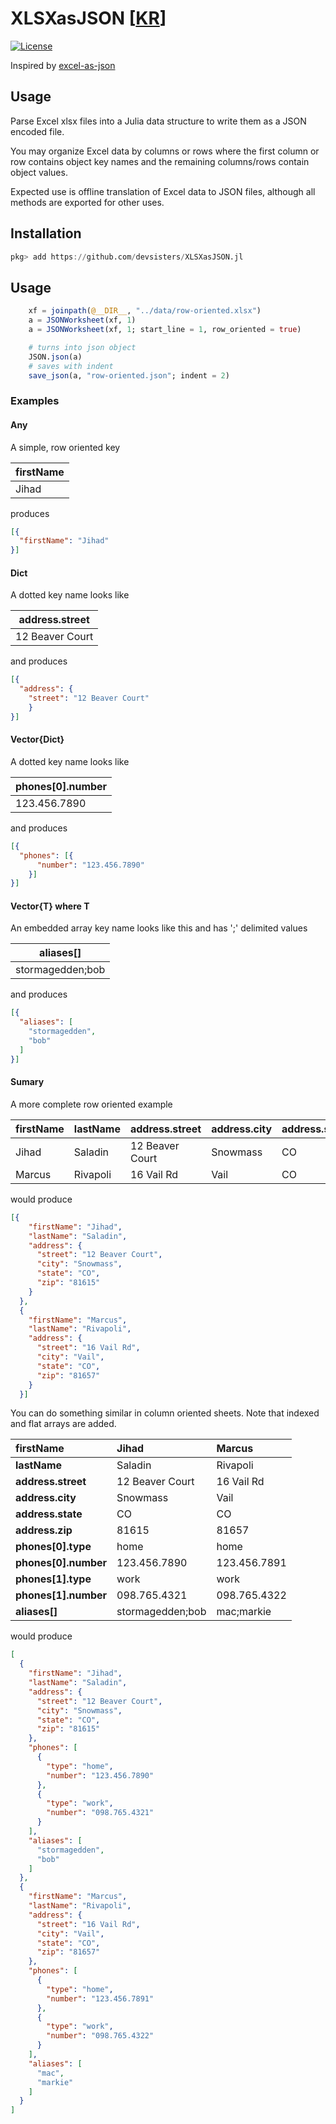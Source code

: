 # XLSXasJSON [[KR](https://github.com/devsisters/XLSXasJSON.jl/blob/master/README_kr.md)]
[![License][license-img]](LICENSE)
<!-- [![travis][travis-img]][travis-url] -->
<!-- [![appveyor][appveyor-img]][appveyor-url] -->
<!-- [![codecov][codecov-img]][codecov-url] -->

[license-img]: http://img.shields.io/badge/license-MIT-brightgreen.svg?style=flat

Inspired by [excel-as-json](https://github.com/stevetarver/excel-as-json)

## Usage
Parse Excel xlsx files into a Julia data structure to write them as a JSON encoded file.

You may organize Excel data by columns or rows where the first column or row contains object key names and the remaining columns/rows contain object values.

Expected use is offline translation of Excel data to JSON files, although all methods are exported for other uses.

## Installation

```julia
pkg> add https://github.com/devsisters/XLSXasJSON.jl
```

## Usage

``` julia
    xf = joinpath(@__DIR__, "../data/row-oriented.xlsx")
    a = JSONWorksheet(xf, 1)
    a = JSONWorksheet(xf, 1; start_line = 1, row_oriented = true)

    # turns into json object
    JSON.json(a)
    # saves with indent
    save_json(a, "row-oriented.json"; indent = 2)
```


### Examples

#### Any
A simple, row oriented key

| firstName|
| ---------|
| Jihad|

produces

```json
[{
  "firstName": "Jihad"
}]
```

#### Dict
A dotted key name looks like

| address.street|
| ---------------|
| 12 Beaver Court|

and produces

```json
[{
  "address": {
    "street": "12 Beaver Court"
    }
}]
```

#### Vector{Dict}
A dotted key name looks like

| phones[0].number|
| ----------------|
| 123.456.7890|

and produces

```json
[{
  "phones": [{
      "number": "123.456.7890"
    }]
}]
```

#### Vector{T} where T
An embedded array key name looks like this and has ';' delimited values

| aliases[]
| ----------------
| stormagedden;bob

and produces

```json
[{
  "aliases": [
    "stormagedden",
    "bob"
  ]
}]
```

#### Sumary
A more complete row oriented example

firstName | lastName | address.street  | address.city | address.state | address.zip
--------- | -------- | --------------- | ------------ | ------------- | -----------
Jihad     | Saladin  | 12 Beaver Court | Snowmass     | CO            | 81615
Marcus    | Rivapoli | 16 Vail Rd      | Vail         | CO            | 81657

would produce

```json
[{
    "firstName": "Jihad",
    "lastName": "Saladin",
    "address": {
      "street": "12 Beaver Court",
      "city": "Snowmass",
      "state": "CO",
      "zip": "81615"
    }
  },
  {
    "firstName": "Marcus",
    "lastName": "Rivapoli",
    "address": {
      "street": "16 Vail Rd",
      "city": "Vail",
      "state": "CO",
      "zip": "81657"
    }
  }]
```
You can do something similar in column oriented sheets. Note that indexed and flat arrays are added.

firstName            | Jihad            | Marcus
:------------------- | :--------------- | :-----------
**lastName**         | Saladin          | Rivapoli
**address.street**   | 12 Beaver Court  | 16 Vail Rd
**address.city**     | Snowmass         | Vail
**address.state**    | CO               | CO
**address.zip**      | 81615            | 81657
**phones[0].type**   | home             | home
**phones[0].number** | 123.456.7890     | 123.456.7891
**phones[1].type**   | work             | work
**phones[1].number** | 098.765.4321     | 098.765.4322
**aliases[]**        | stormagedden;bob | mac;markie

would produce

```json
[
  {
    "firstName": "Jihad",
    "lastName": "Saladin",
    "address": {
      "street": "12 Beaver Court",
      "city": "Snowmass",
      "state": "CO",
      "zip": "81615"
    },
    "phones": [
      {
        "type": "home",
        "number": "123.456.7890"
      },
      {
        "type": "work",
        "number": "098.765.4321"
      }
    ],
    "aliases": [
      "stormagedden",
      "bob"
    ]
  },
  {
    "firstName": "Marcus",
    "lastName": "Rivapoli",
    "address": {
      "street": "16 Vail Rd",
      "city": "Vail",
      "state": "CO",
      "zip": "81657"
    },
    "phones": [
      {
        "type": "home",
        "number": "123.456.7891"
      },
      {
        "type": "work",
        "number": "098.765.4322"
      }
    ],
    "aliases": [
      "mac",
      "markie"
    ]
  }
]
```

